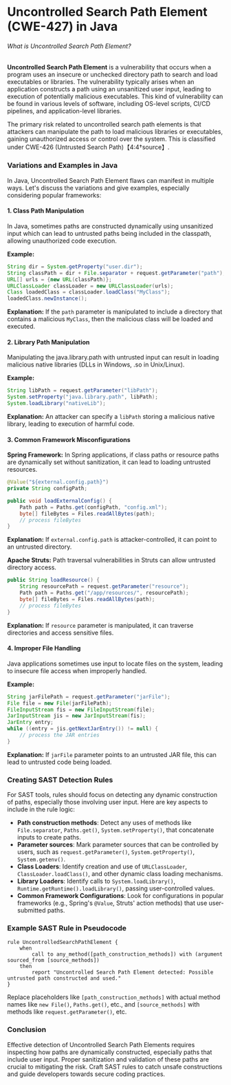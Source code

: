 # Uncontrolled Search Path Element (CWE-427) in Java

###### What is Uncontrolled Search Path Element?

**Uncontrolled Search Path Element** is a vulnerability that occurs when a program uses an insecure or unchecked directory path to search and load executables or libraries. The vulnerability typically arises when an application constructs a path using an unsanitized user input, leading to execution of potentially malicious executables. This kind of vulnerability can be found in various levels of software, including OS-level scripts, CI/CD pipelines, and application-level libraries.

The primary risk related to uncontrolled search path elements is that attackers can manipulate the path to load malicious libraries or executables, gaining unauthorized access or control over the system. This is classified under CWE-426 (Untrusted Search Path)【4:4†source】.

### Variations and Examples in Java

In Java, Uncontrolled Search Path Element flaws can manifest in multiple ways. Let's discuss the variations and give examples, especially considering popular frameworks:

#### 1. **Class Path Manipulation**

In Java, sometimes paths are constructed dynamically using unsanitized input which can lead to untrusted paths being included in the classpath, allowing unauthorized code execution.

**Example:**
```java
String dir = System.getProperty("user.dir");
String classPath = dir + File.separator + request.getParameter("path");
URL[] urls = {new URL(classPath)};
URLClassLoader classLoader = new URLClassLoader(urls);
Class loadedClass = classLoader.loadClass("MyClass");
loadedClass.newInstance();
```
**Explanation:**
If the `path` parameter is manipulated to include a directory that contains a malicious `MyClass`, then the malicious class will be loaded and executed.

#### 2. **Library Path Manipulation**

Manipulating the java.library.path with untrusted input can result in loading malicious native libraries (DLLs in Windows, .so in Unix/Linux).

**Example:**
```java
String libPath = request.getParameter("libPath");
System.setProperty("java.library.path", libPath);
System.loadLibrary("nativeLib");
```
**Explanation:**
An attacker can specify a `libPath` storing a malicious native library, leading to execution of harmful code.

#### 3. **Common Framework Misconfigurations**

**Spring Framework:**
In Spring applications, if class paths or resource paths are dynamically set without sanitization, it can lead to loading untrusted resources.

```java
@Value("${external.config.path}")
private String configPath;

public void loadExternalConfig() {
    Path path = Paths.get(configPath, "config.xml");
    byte[] fileBytes = Files.readAllBytes(path);
    // process fileBytes
}
```
**Explanation:**
If `external.config.path` is attacker-controlled, it can point to an untrusted directory.

**Apache Struts:**
Path traversal vulnerabilities in Struts can allow untrusted directory access.

```java
public String loadResource() {
    String resourcePath = request.getParameter("resource");
    Path path = Paths.get("/app/resources/", resourcePath);
    byte[] fileBytes = Files.readAllBytes(path);
    // process fileBytes
}
```
**Explanation:**
If `resource` parameter is manipulated, it can traverse directories and access sensitive files.

#### 4. **Improper File Handling**

Java applications sometimes use input to locate files on the system, leading to insecure file access when improperly handled.

**Example:**
```java
String jarFilePath = request.getParameter("jarFile");
File file = new File(jarFilePath);
FileInputStream fis = new FileInputStream(file);
JarInputStream jis = new JarInputStream(fis);
JarEntry entry;
while ((entry = jis.getNextJarEntry()) != null) {
    // process the JAR entries
}
```
**Explanation:**
If `jarFile` parameter points to an untrusted JAR file, this can lead to untrusted code being loaded.

### Creating SAST Detection Rules

For SAST tools, rules should focus on detecting any dynamic construction of paths, especially those involving user input. Here are key aspects to include in the rule logic:

- **Path construction methods**: Detect any uses of methods like `File.separator`, `Paths.get()`, `System.setProperty()`, that concatenate inputs to create paths.
- **Parameter sources**: Mark parameter sources that can be controlled by users, such as `request.getParameter()`, `System.getProperty()`, `System.getenv()`.
- **Class Loaders**: Identify creation and use of `URLClassLoader`, `ClassLoader.loadClass()`, and other dynamic class loading mechanisms.
- **Library Loaders**: Identify calls to `System.loadLibrary()`, `Runtime.getRuntime().loadLibrary()`, passing user-controlled values.
- **Common Framework Configurations**: Look for configurations in popular frameworks (e.g., Spring's `@Value`, Struts' action methods) that use user-submitted paths.

### Example SAST Rule in Pseudocode

```plaintext
rule UncontrolledSearchPathElement {
    when
        call to any_method([path_construction_methods]) with (argument sourced_from [source_methods])
    then
        report "Uncontrolled Search Path Element detected: Possible untrusted path constructed and used."
}
```

Replace placeholders like `[path_construction_methods]` with actual method names like `new File()`, `Paths.get()`, etc., and `[source_methods]` with methods like `request.getParameter()`, etc.

### Conclusion

Effective detection of Uncontrolled Search Path Elements requires inspecting how paths are dynamically constructed, especially paths that include user input. Proper sanitization and validation of these paths are crucial to mitigating the risk. Craft SAST rules to catch unsafe constructions and guide developers towards secure coding practices.